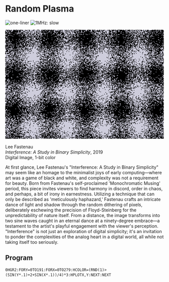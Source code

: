 # Random Plasma

![one-liner](https://img.shields.io/badge/one--liner-orange) ![1MHz: slow](https://img.shields.io/badge/1MHz-slow-red)

![image](media/random-plasma.png "Random Plasma Screenshot")

Lee Fastenau</br>
_Interference: A Study in Binary Simplicity_, 2019</br>
Digital Image, 1-bit color

At first glance, Lee Fastenau's "Interference: A Study in Binary Simplicity" may seem like an homage to the minimalist joys of early computing—where art was a game of black and white, and complexity was not a requirement for beauty. Born from Fastenau's self-proclaimed 'Monochromatic Musing' period, this piece invites viewers to find harmony in discord, order in chaos, and perhaps, a bit of irony in earnestness. Utilizing a technique that can only be described as 'meticulously haphazard,' Fastenau crafts an intricate dance of light and shadow through the random dithering of pixels, deliberately eschewing the precision of Floyd-Steinberg for the unpredictability of nature itself. From a distance, the image transforms into two sine waves caught in an eternal dance at a ninety-degree embrace—a testament to the artist's playful engagement with the viewer's perception. "Interference" is not just an exploration of digital simplicity; it's an invitation to ponder the complexities of the analog heart in a digital world, all while not taking itself too seriously.

## Program

```
0HGR2:FORY=0TO191:FORX=0TO279:HCOLOR=(RND(1)>(SIN(Y*.1)+2+SIN(X*.1))/4)*3:HPLOTX,Y:NEXT:NEXT
```
